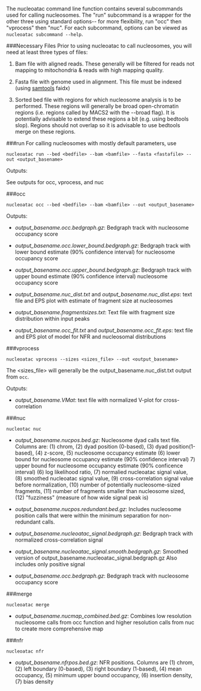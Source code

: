 The nucleoatac command line function contains several subcommands used for calling nucleosomes.  The "run" subcommand is a wrapper for the other three using standard options-- for more flexibility, run "occ" then "vprocess" then "nuc". For each subcommand, options can be viewed as `nucleoatac subcommand --help`.

###Necessary Files
Prior to using nucleoatac to call nucleosomes, you will need at least three types of files:

1) Bam file with aligned reads.  These generally will be filtered for reads not mapping to mitochondria & reads with high mapping quality.

2) Fasta file with genome used in alignment.  This file must be indexed (using [samtools](http://www.htslib.org/) faidx)

3) Sorted bed file with regions for which nucleosome analysis is to be performed.  These regions will generally be broad open-chromatin regions (i.e. regions called by MACS2 with the --broad flag).  It is potentially advisable to extend these regions a bit (e.g. using bedtools slop).  Regions should not overlap so it is advisable to use bedtools merge on these regions.

###run
For calling nucleosomes with mostly default parameters, use
```
nucleoatac run --bed <bedfile> --bam <bamfile> --fasta <fastafile> --out <output_basename>
```

Outputs:

See outputs for occ, vprocess, and nuc


###occ
```
nucleoatac occ --bed <bedfile> --bam <bamfile> --out <output_basename>

```

Outputs:

* *output_basename.occ.bedgraph.gz*: Bedgraph track with nucleosome occupancy score

* *output_basename.occ.lower_bound.bedgraph.gz*: Bedgraph track with lower bound estimate (90% confidence interval) for nucleosome occupancy score

* *output_basename.occ.upper_bound.bedgraph.gz*: Bedgraph track with upper bound estimate (90% confidence interval) nucleosome occupancy score

* *output_basename.nuc_dist.txt* and *output_basename.nuc_dist.eps*: text file and EPS plot with estimate of fragment size at nucleosomes
    
* *output_basename.fragmentsizes.txt*: Text file with fragment size distribution within input peaks

* *output_basename.occ_fit.txt* and *output_basename.occ_fit.eps*: text file and EPS plot of model for NFR and nucleosomal distributions



###vprocess
```
nucleoatac vprocess --sizes <sizes_file> --out <output_basename>
```
The <sizes_file> will generally be the output_basename.nuc_dist.txt output from `occ`.  

Outputs:

* *output_basename.VMat*: text file with normalized V-plot for cross-correlation

###nuc
```
nucleotac nuc
```


* *output_basename.nucpos.bed.gz*:  Nucleosome dyad calls text file.  Columns are: (1) chrom, (2) dyad position (0-based), (3) dyad position(1-based), (4) z-score, (5) nucleosome occupancy estimate (6) lower bound for nucleosome occupancy estimate (90% confidence interval) 7) upper bound for nucleosome occupancy estimate (90% conficence interval) (6) log likelihood ratio, (7) normalied nucleoatac signal value, (8) smoothed nucleoatac signal value, (9) cross-correlation signal value before normalization, (10) number of potentially nucleosome-sized fragments, (11) number of fragments smaller than nucleosome sized, (12) "fuzziness"  (measure of how wide signal peak is)

* *output_basename.nucpos.redundant.bed.gz*: Includes nucleosome position calls that were within the minimum separation for non-redundant calls. 

* *output_basename.nucleoatac_signal.bedgraph.gz*: Bedgraph track with normalized cross-correlation signal

* *output_basename.nucleoatac_signal.smooth.bedgraph.gz*: Smoothed version of output_basename.nucleoatac_signal.bedgraph.gz
Also includes only positive signal

* *output_basename.occ.bedgraph.gz*: Bedgraph track with nucleosome occupancy score

###merge
```
nucleoatac merge
```

* *output_basename.nucmap_combined.bed.gz*: Combines low resolution nucleosome calls from occ function and higher resolution calls from nuc to create more comprehensive map


###nfr
```
nucleoatac nfr
```

* *output_basename.nfrpos.bed.gz*: NFR positions.  Columns are (1) chrom, (2) left boundary (0-based), (3) right boundary (1-based), (4) mean occupancy, (5) minimum upper bound occupancy, (6) insertion density, (7) bias density

 












